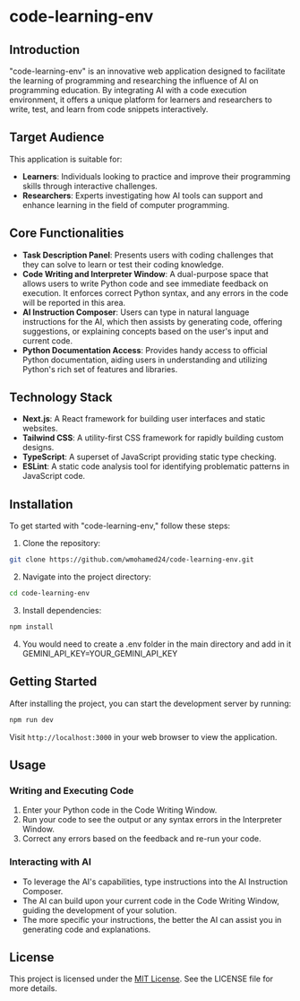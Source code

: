 
# code-learning-env

## Introduction
"code-learning-env" is an innovative web application designed to facilitate the learning of programming and researching the influence of AI on programming education. By integrating AI with a code execution environment, it offers a unique platform for learners and researchers to write, test, and learn from code snippets interactively.

## Target Audience
This application is suitable for:
- **Learners**: Individuals looking to practice and improve their programming skills through interactive challenges.
- **Researchers**: Experts investigating how AI tools can support and enhance learning in the field of computer programming.

## Core Functionalities
- **Task Description Panel**: Presents users with coding challenges that they can solve to learn or test their coding knowledge.
- **Code Writing and Interpreter Window**: A dual-purpose space that allows users to write Python code and see immediate feedback on execution. It enforces correct Python syntax, and any errors in the code will be reported in this area.
- **AI Instruction Composer**: Users can type in natural language instructions for the AI, which then assists by generating code, offering suggestions, or explaining concepts based on the user's input and current code.
- **Python Documentation Access**: Provides handy access to official Python documentation, aiding users in understanding and utilizing Python's rich set of features and libraries.


## Technology Stack
- **Next.js**: A React framework for building user interfaces and static websites.
- **Tailwind CSS**: A utility-first CSS framework for rapidly building custom designs.
- **TypeScript**: A superset of JavaScript providing static type checking.
- **ESLint**: A static code analysis tool for identifying problematic patterns in JavaScript code.

## Installation

To get started with "code-learning-env," follow these steps:

1. Clone the repository:
```bash
git clone https://github.com/wmohamed24/code-learning-env.git
```

2. Navigate into the project directory:
```bash
cd code-learning-env
```

3. Install dependencies:
```bash
npm install
```

4. You would need to create a .env folder in the main directory and add in it GEMINI_API_KEY=YOUR_GEMINI_API_KEY

## Getting Started

After installing the project, you can start the development server by running:

```bash
npm run dev
```

Visit `http://localhost:3000` in your web browser to view the application.

## Usage
### Writing and Executing Code
1. Enter your Python code in the Code Writing Window.
2. Run your code to see the output or any syntax errors in the Interpreter Window.
3. Correct any errors based on the feedback and re-run your code.

### Interacting with AI
- To leverage the AI's capabilities, type instructions into the AI Instruction Composer.
- The AI can build upon your current code in the Code Writing Window, guiding the development of your solution.
- The more specific your instructions, the better the AI can assist you in generating code and explanations.


## License

This project is licensed under the [MIT License](LICENSE). See the LICENSE file for more details.
